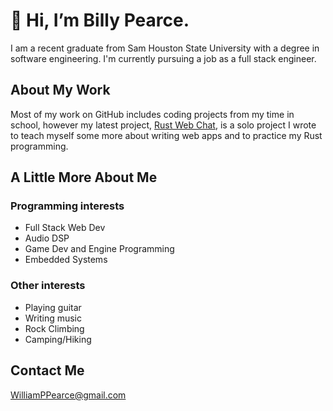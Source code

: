 # 👋 Hi, I’m Billy Pearce.

I am a recent graduate from Sam Houston State University with a degree in software engineering. 
I'm currently pursuing a job as a full stack engineer.

## About My Work

Most of my work on GitHub includes coding projects from my time in school, however my latest project, 
[Rust Web Chat](https://github.com/billypearce/rust-web-chat), is a solo project I wrote to teach 
myself some more about writing web apps and to practice my Rust programming.

## A Little More About Me

### Programming interests

- Full Stack Web Dev
- Audio DSP
- Game Dev and Engine Programming
- Embedded Systems

### Other interests

- Playing guitar
- Writing music
- Rock Climbing
- Camping/Hiking

## Contact Me

[WilliamPPearce@gmail.com](mailto:williamppearce@gmail.com)
